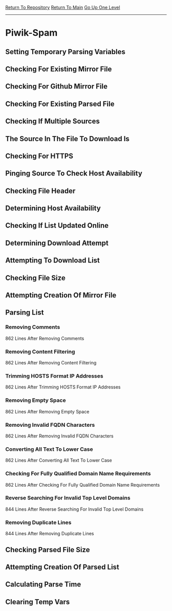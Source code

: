 [Return To Repository](https://github.com/deathbybandaid/piholeparser/)
[Return To Main](https://github.com/deathbybandaid/piholeparser/blob/master/RecentRunLogs/Mainlog.md)
[Go Up One Level](https://github.com/deathbybandaid/piholeparser/blob/master/RecentRunLogs/TopLevelScripts/30-Processing-External-Blacklists.md)
____________________________________
# Piwik-Spam
## Setting Temporary Parsing Variables
## Checking For Existing Mirror File
## Checking For Github Mirror File
## Checking For Existing Parsed File
## Checking If Multiple Sources
## The Source In The File To Download Is
## Checking For HTTPS
## Pinging Source To Check Host Availability
## Checking File Header
## Determining Host Availability
## Checking If List Updated Online
## Determining Download Attempt
## Attempting To Download List
## Checking File Size
## Attempting Creation Of Mirror File
## Parsing List
### Removing Comments
862 Lines After Removing Comments
### Removing Content Filtering
862 Lines After Removing Content Filtering
### Trimming HOSTS Format IP Addresses
862 Lines After Trimming HOSTS Format IP Addresses
### Removing Empty Space
862 Lines After Removing Empty Space
### Removing Invalid FQDN Characters
862 Lines After Removing Invalid FQDN Characters
### Converting All Text To Lower Case
862 Lines After Converting All Text To Lower Case
### Checking For Fully Qualified Domain Name Requirements
862 Lines After Checking For Fully Qualified Domain Name Requirements
### Reverse Searching For Invalid Top Level Domains
844 Lines After Reverse Searching For Invalid Top Level Domains
### Removing Duplicate Lines
844 Lines After Removing Duplicate Lines
## Checking Parsed File Size
## Attempting Creation Of Parsed List
## Calculating Parse Time
## Clearing Temp Vars
